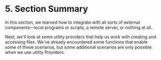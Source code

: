 # 5. Section Summary

In this section, we learned how to integrate with all sorts of external components—local programs or scripts, a remote server, or nothing at all.

Next, we'll look at some utility providers that help us work with creating and accessing files. We've already encountered some functions that enable some of these scenarios, but some additional scenarios are only possible when we use utility Providers.